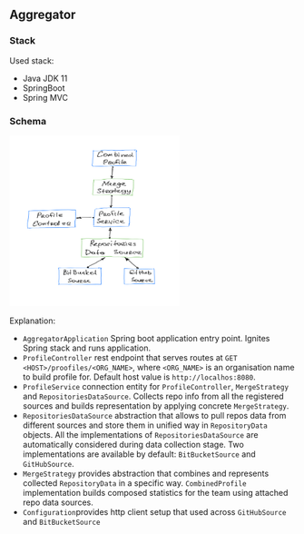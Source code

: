 Aggregator
-----

### Stack

Used stack:

- Java JDK 11
- SpringBoot
- Spring MVC

### Schema

[//]: # (![Tag switcher]&#40;schema.png&#41;)
<img src="schema.png" alt="drawing" width="300" height="300"/>

Explanation:

- `AggregatorApplication` Spring boot application entry point. Ignites Spring stack and runs application.
- `ProfileController` rest endpoint that serves routes at `GET <HOST>/proofiles/<ORG_NAME>`, where `<ORG_NAME>` is an
  organisation name to build profile for. Default host value is `http://localhos:8080`.
- `ProfileService` connection entity for `ProfileController`, `MergeStrategy` and `RepositoriesDataSource`. Collects
  repo info from all the registered sources and builds representation by applying concrete `MergeStrategy`.
- `RepositoriesDataSource` abstraction that allows to pull repos data from different sources and store them in unified
  way in `RepositoryData` objects. All the implementations of `RepositoriesDataSource` are automatically considered
  during data collection stage. Two implementations are available by default: `BitBucketSource` and `GitHubSource`.
- `MergeStrategy` provides abstraction that combines and represents collected `RepositoryData` in a specific
  way. `CombinedProfile` implementation builds composed statistics for the team using attached repo data sources.
- `Configuration`provides http client setup that used across `GitHubSource` and `BitBucketSource`
